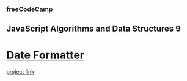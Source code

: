 ### freeCodeCamp

## JavaScript Algorithms and Data Structures 9

# [Date Formatter](https://github.com/UniBreakfast/free-code-camp-javascript-algorithms-9-date-formatter)

[project link](https://www.freecodecamp.org/learn/javascript-algorithms-and-data-structures-v8/learn-the-date-object-by-building-a-date-formatter/step-1)

